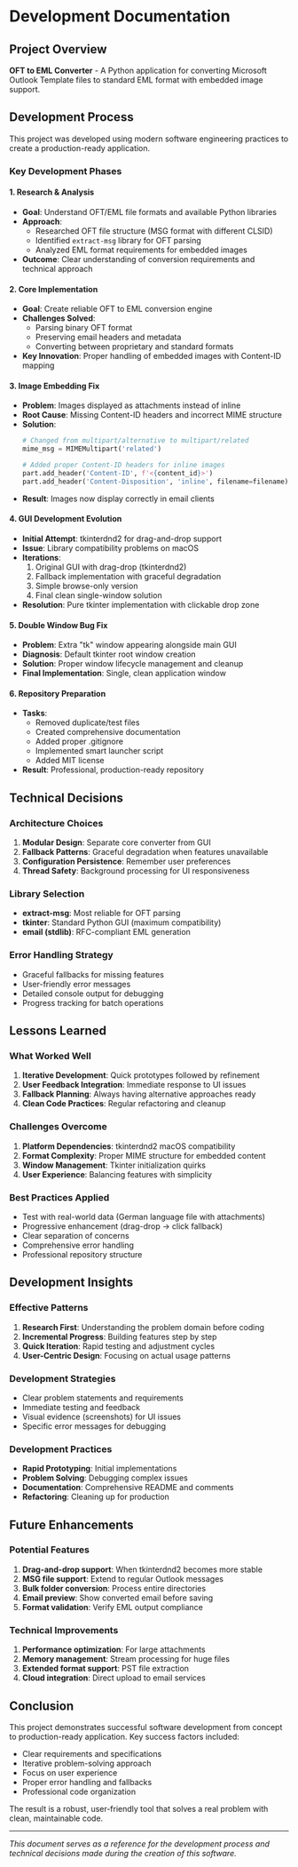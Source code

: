 # Development Documentation

## Project Overview
**OFT to EML Converter** - A Python application for converting Microsoft Outlook Template files to standard EML format with embedded image support.

## Development Process

This project was developed using modern software engineering practices to create a production-ready application.

### Key Development Phases

#### 1. Research & Analysis
- **Goal**: Understand OFT/EML file formats and available Python libraries
- **Approach**: 
  - Researched OFT file structure (MSG format with different CLSID)
  - Identified `extract-msg` library for OFT parsing
  - Analyzed EML format requirements for embedded images
- **Outcome**: Clear understanding of conversion requirements and technical approach

#### 2. Core Implementation
- **Goal**: Create reliable OFT to EML conversion engine
- **Challenges Solved**:
  - Parsing binary OFT format
  - Preserving email headers and metadata
  - Converting between proprietary and standard formats
- **Key Innovation**: Proper handling of embedded images with Content-ID mapping

#### 3. Image Embedding Fix
- **Problem**: Images displayed as attachments instead of inline
- **Root Cause**: Missing Content-ID headers and incorrect MIME structure
- **Solution**:
  ```python
  # Changed from multipart/alternative to multipart/related
  mime_msg = MIMEMultipart('related')
  
  # Added proper Content-ID headers for inline images
  part.add_header('Content-ID', f'<{content_id}>')
  part.add_header('Content-Disposition', 'inline', filename=filename)
  ```
- **Result**: Images now display correctly in email clients

#### 4. GUI Development Evolution
- **Initial Attempt**: tkinterdnd2 for drag-and-drop support
- **Issue**: Library compatibility problems on macOS
- **Iterations**:
  1. Original GUI with drag-drop (tkinterdnd2)
  2. Fallback implementation with graceful degradation
  3. Simple browse-only version
  4. Final clean single-window solution
- **Resolution**: Pure tkinter implementation with clickable drop zone

#### 5. Double Window Bug Fix
- **Problem**: Extra "tk" window appearing alongside main GUI
- **Diagnosis**: Default tkinter root window creation
- **Solution**: Proper window lifecycle management and cleanup
- **Final Implementation**: Single, clean application window

#### 6. Repository Preparation
- **Tasks**:
  - Removed duplicate/test files
  - Created comprehensive documentation
  - Added proper .gitignore
  - Implemented smart launcher script
  - Added MIT license
- **Result**: Professional, production-ready repository

## Technical Decisions

### Architecture Choices
1. **Modular Design**: Separate core converter from GUI
2. **Fallback Patterns**: Graceful degradation when features unavailable
3. **Configuration Persistence**: Remember user preferences
4. **Thread Safety**: Background processing for UI responsiveness

### Library Selection
- **extract-msg**: Most reliable for OFT parsing
- **tkinter**: Standard Python GUI (maximum compatibility)
- **email (stdlib)**: RFC-compliant EML generation

### Error Handling Strategy
- Graceful fallbacks for missing features
- User-friendly error messages
- Detailed console output for debugging
- Progress tracking for batch operations

## Lessons Learned

### What Worked Well
1. **Iterative Development**: Quick prototypes followed by refinement
2. **User Feedback Integration**: Immediate response to UI issues
3. **Fallback Planning**: Always having alternative approaches ready
4. **Clean Code Practices**: Regular refactoring and cleanup

### Challenges Overcome
1. **Platform Dependencies**: tkinterdnd2 macOS compatibility
2. **Format Complexity**: Proper MIME structure for embedded content
3. **Window Management**: Tkinter initialization quirks
4. **User Experience**: Balancing features with simplicity

### Best Practices Applied
- Test with real-world data (German language file with attachments)
- Progressive enhancement (drag-drop → click fallback)
- Clear separation of concerns
- Comprehensive error handling
- Professional repository structure

## Development Insights

### Effective Patterns
1. **Research First**: Understanding the problem domain before coding
2. **Incremental Progress**: Building features step by step
3. **Quick Iteration**: Rapid testing and adjustment cycles
4. **User-Centric Design**: Focusing on actual usage patterns

### Development Strategies
- Clear problem statements and requirements
- Immediate testing and feedback
- Visual evidence (screenshots) for UI issues
- Specific error messages for debugging

### Development Practices
- **Rapid Prototyping**: Initial implementations
- **Problem Solving**: Debugging complex issues
- **Documentation**: Comprehensive README and comments
- **Refactoring**: Cleaning up for production

## Future Enhancements

### Potential Features
1. **Drag-and-drop support**: When tkinterdnd2 becomes more stable
2. **MSG file support**: Extend to regular Outlook messages
3. **Bulk folder conversion**: Process entire directories
4. **Email preview**: Show converted email before saving
5. **Format validation**: Verify EML output compliance

### Technical Improvements
1. **Performance optimization**: For large attachments
2. **Memory management**: Stream processing for huge files
3. **Extended format support**: PST file extraction
4. **Cloud integration**: Direct upload to email services

## Conclusion

This project demonstrates successful software development from concept to production-ready application. Key success factors included:
- Clear requirements and specifications
- Iterative problem-solving approach
- Focus on user experience
- Proper error handling and fallbacks
- Professional code organization

The result is a robust, user-friendly tool that solves a real problem with clean, maintainable code.

---

*This document serves as a reference for the development process and technical decisions made during the creation of this software.*